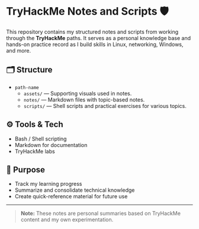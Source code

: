 # TryHackMe Notes and Scripts 🛡️

This repository contains my structured notes and scripts from working through the **TryHackMe** paths. It serves as a personal knowledge base and hands-on practice record as I build skills in Linux, networking, Windows, and more.

## 🗂️ Structure
- `path-name`
	- `assets/` — Supporting visuals used in notes.
	- `notes/` — Markdown files with topic-based notes.
	- `scripts/` — Shell scripts and practical exercises for various topics.

## ⚙️ Tools & Tech

- Bash / Shell scripting
- Markdown for documentation
- TryHackMe labs

## 📌 Purpose

- Track my learning progress
- Summarize and consolidate technical knowledge
- Create quick-reference material for future use

---

> **Note:** These notes are personal summaries based on TryHackMe content and my own experimentation.
